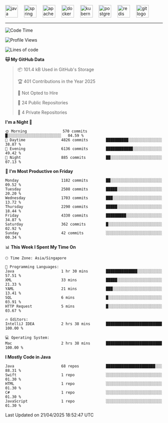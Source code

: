 <p align="left">
  <img src="https://cdn.jsdelivr.net/gh/devicons/devicon/icons/java/java-original.svg" height="40" alt="java logo"  />
  <img width="12" />
  <img src="https://cdn.jsdelivr.net/gh/devicons/devicon/icons/spring/spring-original.svg" height="40" alt="spring logo"  />
  <img width="12" />
  <img src="https://cdn.jsdelivr.net/gh/devicons/devicon/icons/apachekafka/apachekafka-original.svg" height="40" alt="apachekafka logo"  />
  <img width="12" />
  <img src="https://cdn.jsdelivr.net/gh/devicons/devicon/icons/docker/docker-original.svg" height="40" alt="docker logo"  />
  <img width="12" />
  <img src="https://cdn.jsdelivr.net/gh/devicons/devicon/icons/kubernetes/kubernetes-plain.svg" height="40" alt="kubernetes logo"  />
  <img width="12" />
  <img src="https://cdn.jsdelivr.net/gh/devicons/devicon/icons/postgresql/postgresql-original.svg" height="40" alt="postgresql logo"  />
  <img width="12" />
  <img src="https://cdn.jsdelivr.net/gh/devicons/devicon/icons/redis/redis-original.svg" height="40" alt="redis logo"  />
  <img width="12" />
  <img src="https://cdn.jsdelivr.net/gh/devicons/devicon/icons/git/git-original.svg" height="40" alt="git logo"  />
</p>


<!--<img src="https://media.giphy.com/media/LnQjpWaON8nhr21vNW/giphy.gif" width="60"> <em><b>I love connecting with different people</b> so if you want to say <b>hi, I'll be happy to meet you more!</b> 😊 </em> -->

---
<!--START_SECTION:waka-->
![Code Time](http://img.shields.io/badge/Code%20Time-2%2C293%20hrs%201%20min-blue)

![Profile Views](http://img.shields.io/badge/Profile%20Views-4-blue)

![Lines of code](https://img.shields.io/badge/From%20Hello%20World%20I%27ve%20Written-3.6%20million%20lines%20of%20code-blue)

**🐱 My GitHub Data** 

> 📦 101.4 kB Used in GitHub's Storage 
 > 
> 🏆 401 Contributions in the Year 2025
 > 
> 🚫 Not Opted to Hire
 > 
> 📜 24 Public Repositories 
 > 
> 🔑 4 Private Repositories 
 > 
**I'm a Night 🦉** 

```text
🌞 Morning                570 commits         █░░░░░░░░░░░░░░░░░░░░░░░░   04.59 % 
🌆 Daytime                4826 commits        ██████████░░░░░░░░░░░░░░░   38.87 % 
🌃 Evening                6136 commits        ████████████░░░░░░░░░░░░░   49.42 % 
🌙 Night                  885 commits         ██░░░░░░░░░░░░░░░░░░░░░░░   07.13 % 
```
📅 **I'm Most Productive on Friday** 

```text
Monday                   1182 commits        ██░░░░░░░░░░░░░░░░░░░░░░░   09.52 % 
Tuesday                  2508 commits        █████░░░░░░░░░░░░░░░░░░░░   20.20 % 
Wednesday                1703 commits        ███░░░░░░░░░░░░░░░░░░░░░░   13.72 % 
Thursday                 2290 commits        █████░░░░░░░░░░░░░░░░░░░░   18.44 % 
Friday                   4330 commits        █████████░░░░░░░░░░░░░░░░   34.87 % 
Saturday                 362 commits         █░░░░░░░░░░░░░░░░░░░░░░░░   02.92 % 
Sunday                   42 commits          ░░░░░░░░░░░░░░░░░░░░░░░░░   00.34 % 
```


📊 **This Week I Spent My Time On** 

```text
🕑︎ Time Zone: Asia/Singapore

💬 Programming Languages: 
Java                     1 hr 30 mins        ██████████████░░░░░░░░░░░   57.51 % 
XML                      33 mins             █████░░░░░░░░░░░░░░░░░░░░   21.33 % 
YAML                     21 mins             ███░░░░░░░░░░░░░░░░░░░░░░   13.41 % 
SQL                      6 mins              █░░░░░░░░░░░░░░░░░░░░░░░░   03.91 % 
HTTP Request             5 mins              █░░░░░░░░░░░░░░░░░░░░░░░░   03.67 % 

🔥 Editors: 
IntelliJ IDEA            2 hrs 38 mins       █████████████████████████   100.00 % 

💻 Operating System: 
Mac                      2 hrs 38 mins       █████████████████████████   100.00 % 
```

**I Mostly Code in Java** 

```text
Java                     68 repos            ██████████████████████░░░   88.31 % 
Swift                    1 repo              ░░░░░░░░░░░░░░░░░░░░░░░░░   01.30 % 
HTML                     1 repo              ░░░░░░░░░░░░░░░░░░░░░░░░░   01.30 % 
C#                       1 repo              ░░░░░░░░░░░░░░░░░░░░░░░░░   01.30 % 
JavaScript               1 repo              ░░░░░░░░░░░░░░░░░░░░░░░░░   01.30 % 
```




 Last Updated on 21/04/2025 18:52:47 UTC
<!--END_SECTION:waka-->


<!--
**SimakovIgor/SimakovIgor** is a ✨ _special_ ✨ repository because its `README.md` (this file) appears on your GitHub profile.

Here are some ideas to get you started:

- 🔭 I’m currently working on ...
- 🌱 I’m currently learning ...
- 👯 I’m looking to collaborate on ...
- 🤔 I’m looking for help with ...
- 💬 Ask me about ...
- 📫 How to reach me: ...
- 😄 Pronouns: ...
- ⚡ Fun fact: ...
-->

